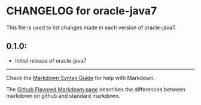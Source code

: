 # CHANGELOG for oracle-java7

This file is used to list changes made in each version of oracle-java7.

## 0.1.0:

* Initial release of oracle-java7

- - -
Check the [Markdown Syntax Guide](http://daringfireball.net/projects/markdown/syntax) for help with Markdown.

The [Github Flavored Markdown page](http://github.github.com/github-flavored-markdown/) describes the differences between markdown on github and standard markdown.
